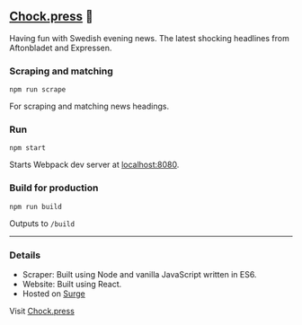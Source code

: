 ## [Chock.press](https://chock.press) 📰

Having fun with Swedish evening news. The latest shocking headlines from Aftonbladet and Expressen.

### Scraping and matching

    npm run scrape

For scraping and matching news headings.

### Run

    npm start

Starts Webpack dev server at [localhost:8080](http://localhost:8080).

### Build for production

    npm run build

Outputs to `/build`

***

### Details

+ Scraper: Built using Node and vanilla JavaScript written in ES6.
+ Website: Built using React.
+ Hosted on [Surge](https://surge.sh)

Visit [Chock.press](https://chock.press)
